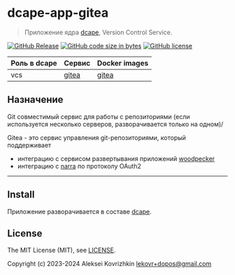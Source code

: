 # dcape-app-gitea

> Приложение ядра [dcape](https://github.com/dopos/dcape), Version Control Service.

[![GitHub Release][1]][2] [![GitHub code size in bytes][3]]() [![GitHub license][4]][5]

[1]: https://img.shields.io/github/release/dopos/dcape-app-gitea.svg
[2]: https://github.com/dopos/dcape-app-gitea/releases
[3]: https://img.shields.io/github/languages/code-size/dopos/dcape-app-gitea.svg
[4]: https://img.shields.io/github/license/dopos/dcape-app-gitea.svg
[5]: LICENSE

 Роль в dcape | Сервис | Docker images
 --- | --- | ---
 vcs | [gitea](https://about.gitea.com/) | [gitea](https://hub.docker.com/r/gitea/gitea)

## Назначение

Git совместимый сервис для работы с репозиториями (если используется несколько серверов, разворачивается только на одном)/

Gitea - это сервис управления git-репозиториями, который поддерживает

* интеграцию с сервисом развертывания приложений [woodpecker](https://github.com/dopos/dcape-app-woodpecker)
* интеграцию с [narra](https://github.com/dopos/dcape-app-narra) по протоколу OAuth2

---

## Install

Приложение разворачивается в составе [dcape](https://github.com/dopos/dcape).

## License

The MIT License (MIT), see [LICENSE](LICENSE).

Copyright (c) 2023-2024 Aleksei Kovrizhkin <lekovr+dopos@gmail.com>
